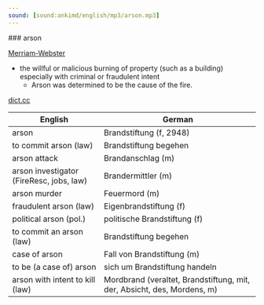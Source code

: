 ```yaml
---
sound: [sound:ankimd/english/mp3/arson.mp3]
---
```


\### arson

[Merriam-Webster](https://www.merriam-webster.com/dictionary/arson)

- the willful or malicious burning of property (such as a building) especially with criminal or fraudulent intent
    - Arson was determined to be the cause of the fire.

[dict.cc](https://www.dict.cc/arson)

| English        | German       |
| -------------- | ------------ |
| arson | Brandstiftung (f, 2948) |
| to commit arson (law) | Brandstiftung begehen |
| arson attack | Brandanschlag (m) |
| arson investigator (FireResc, jobs, law) | Brandermittler (m) |
| arson murder | Feuermord (m) |
| fraudulent arson (law) | Eigenbrandstiftung (f) |
| political arson (pol.) | politische Brandstiftung (f) |
| to commit an arson (law) | Brandstiftung begehen |
| case of arson | Fall von Brandstiftung (m) |
| to be (a case of) arson | sich um Brandstiftung handeln |
| arson with intent to kill (law) | Mordbrand (veraltet, Brandstiftung, mit, der, Absicht, des, Mordens, m) |
